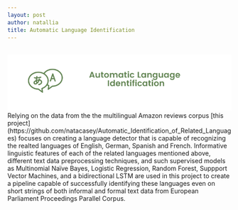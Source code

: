 ```yaml
---
layout: post
author: natallia
title: Automatic Language Identification
---
```

<br>
<img src ="images/language.png">
Relying on the data from the the multilingual Amazon reviews corpus [this project](https://github.com/natacasey/Automatic_Identification_of_Related_Languages) focuses on creating a language detector that is capable of recognizing the realted languages of English, German, Spanish and French. Informative linguistic features of each of the related languages mentioned above, different text data preprocessing techniques, and such supervised models as Multinomial Naïve Bayes, Logistic Regression, Random Forest, Suppport Vector Machines, and a bidirectional LSTM are used in this project to create a pipeline capable of successfully identifying these languages even on short strings of both informal and formal text data from European Parliament Proceedings Parallel Corpus.

